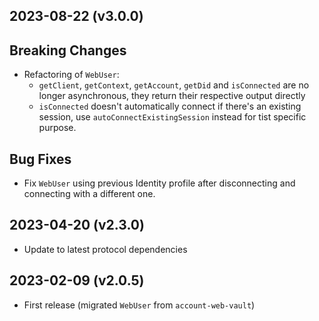 2023-08-22 (v3.0.0)
-------------------

## Breaking Changes

- Refactoring of `WebUser`:
  - `getClient`, `getContext`, `getAccount`, `getDid` and `isConnected` are no longer asynchronous, they return their respective output directly
  - `isConnected` doesn't automatically connect if there's an existing session, use `autoConnectExistingSession` instead for tist specific purpose.

## Bug Fixes

- Fix `WebUser` using previous Identity profile after disconnecting and connecting with a different one.

2023-04-20 (v2.3.0)
-------------------

- Update to latest protocol dependencies

2023-02-09 (v2.0.5)
-------------------

- First release (migrated `WebUser` from `account-web-vault`)
